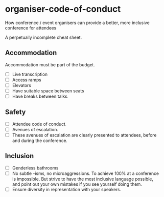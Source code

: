 # organiser-code-of-conduct

How conference / event organisers can provide a better, more inclusive conference for attendees

A perpetually incomplete cheat sheet.

## Accommodation

Accommodation must be part of the budget.

- [ ] Live transcription
- [ ] Access ramps
- [ ] Elevators
- [ ] Have suitable space between seats
- [ ] Have breaks between talks.

## Safety

- [ ] Attendee code of conduct.
- [ ] Avenues of escalation.
- [ ] These avenues of escalation are clearly presented to attendees, before and during the conference.

## Inclusion

- [ ] Genderless bathrooms
- [ ] No subtle -isms, no microaggressions. To achieve 100% at a conference is impossible. But strive to have the most inclusive language possible, and point out your own mistakes if you see yourself doing them.
- [ ] Ensure diversity in representation with your speakers.
